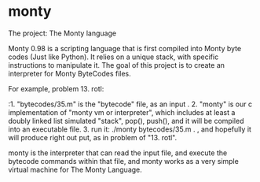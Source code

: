 # monty

The project:
The Monty language

Monty 0.98 is a scripting language that is first compiled into Monty byte codes (Just like Python). It relies on a unique stack, with specific instructions to manipulate it. The goal of this project is to create an interpreter for Monty ByteCodes files.


For example, problem 13. rotl:

:1. "bytecodes/35.m" is the "bytecode"  file, as an input . 2. "monty" is our c implementation of "monty vm or interpreter", which includes at least  a doubly linked list simulated "stack", pop(), push(), and it will be compiled into an executable file. 3. run it: ./monty bytecodes/35.m . , and hopefully it will produce right out put, as in problem of "13. rotl".

monty is the interpreter that can read the input file, and  execute the bytecode commands within that file, and monty works as a very simple virtual machine for The Monty Language.